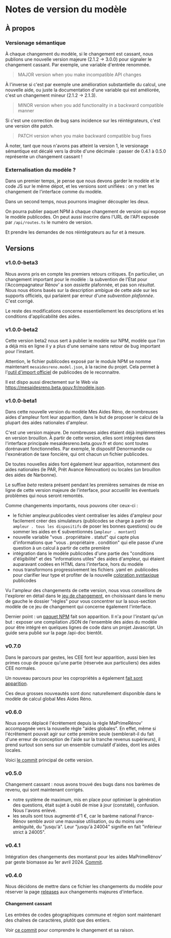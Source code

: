 # Notes de version du modèle

## À propos

### Versionage sémantique

À chaque changement du modèle, si le changement est cassant, nous publions une nouvelle version majeure (2.1.2 -> 3.0.0) pour signaler le changement cassant. Par exemple, une variable d'entrée renommée.

> MAJOR version when you make incompatible API changes

À l'inverse si c'est par exemple une amélioration substantielle du calcul, une nouvelle aide, ou juste la documentation d'une variable qui est améliorée, c'est un changement mineur (2.1.2 -> 2.1.3).

> MINOR version when you add functionality in a backward compatible manner

Si c'est une correction de bug sans incidence sur les réintégrateurs, c'est une version dite patch.

> PATCH version when you make backward compatible bug fixes

À noter, tant que nous n'avons pas atteint la version 1, le versionage sémantique est décalé vers la droite d'une décimale : passer de 0.4.1 à 0.5.0 représente un changement cassant !

### Externalisation du modèle ?

Dans un premier temps, je pense que nous devons garder le modèle et le code JS sur le même dépot, et les versions sont unifiées : on y met les changement de l'interface comme du modèle.

Dans un second temps, nous pourrons imaginer découpler les deux.

On pourra publier paquet NPM à chaque changement de version qui expose le modèle publicodes. On peut aussi inscrire dans l'URL de l'API exposée par `/api/routes.ts` le numéro de version.

Et prendre les demandes de nos réintégrateurs au fur et à mesure.

## Versions

### v1.0.0-beta3

Nous avons pris en compte les premiers retours critiques. En particulier, un changement important pour le modèle : la subvention de l'État pour l'Accompagnateur Rénov' a son _assiette_ plafonnée, et pas son _résultat_. Nous nous étions basés sur la description ambigue de cette aide sur les supports officiels, qui parlaient par erreur d'une _subvention plafonnée_. C'est corrigé.

Le reste des modifications concerne essentiellement les descriptions et les conditions d'applicabilité des aides.

### v1.0.0-beta2

Cette version beta2 nous sert à publier le modèle sur NPM, modèle que l'on a déjà mis en ligne il y a plus d'une semaine sans retour de bug important pour l'instant.

Attention, le fichier publicodes exposé par le module NPM se nomme maintenant `mesaidesreno.model.json`, à la racine du projet. Cela permet à l'[outil d'import officiel](https://github.com/publicodes/tools) de publicodes de le reconnaitre.

Il est dispo aussi directement sur le Web via https://mesaidesreno.beta.gouv.fr/modèle.json.

### v1.0.0-beta1

Dans cette nouvelle version du modèle Mes Aides Réno, de nombreuses aides d'ampleur font leur apparition, dans le but de proposer le calcul de la plupart des aides nationales d'ampleur.

C'est une version majeure. De nombreuses aides étaient déjà implémentées en version brouillon. À partir de cette version, elles sont intégrées dans l'interface principale mesaidesreno.beta.gouv.fr et donc sont toutes dorénavant fonctionnelles. Par exemple, le dispositif Denormandie ou l'exonération de taxe foncière, qui ont chacun un fichier publicodes.

De toutes nouvelles aides font également leur apparition, notamment des aides nationales (le PAR, Prêt Avance Rénovation) ou locales (un brouillon des aides de Narbonne).

Le suffixe _beta_ restera présent pendant les premières semaines de mise en ligne de cette version majeure de l'interface, pour accueillir les éventuels problèmes qui nous seront remontés.

Comme changements importants, nous pouvons citer ceux-ci :

- le fichier ampleur.publicodes vient centraliser les aides d'ampleur pour facilement créer des simulateurs (publicodes se charge à partir de `ampleur . tous les dispositifs` de poser les bonnes questions) ou de sommer les aides en € subventionnés (`ampleur . montant`)
- nouvelle variable "vous . propriétaire . statut" qui capte plus d'informations que "vous . propriétaire . condition" qui elle passe d'une question à un calcul à partir de cette première
- intégration dans le modèle publicodes d'une partie des "conditions d'éligibilité" et des "informations utiles" des aides d'ampleur, qui étaient auparavant codées en HTML dans l'interface, hors du modèle
- nous transformons progressivement les fichiers .yaml en .publicodes pour clarifier leur type et profiter de la nouvelle [coloration syntaxique](https://github.com/publicodes/language-server) publicodes

Vu l'ampleur des changements de cette version, nous vous conseillons de l'explorer en détail dans le [jeu de changement](https://github.com/betagouv/reno/pull/187/files), en choisissant dans le menu de gauche le dossier "règles" pour vous concentrer sur la sous-section modèle de ce jeu de changement qui concerne également l'interface.

Dernier point : un [paquet NPM](https://www.npmjs.com/package/mesaidesreno) fait son apparition. Il n'a pour l'instant qu'un but : exposer une compilation JSON de l'ensemble des aides du modèle pour être intégré en quelques lignes de code dans un projet Javascript. Un guide sera publié sur la page /api-doc bientôt.

### v0.7.0

Dans le parcours par gestes, les CEE font leur apparition, aussi bien les primes coup de pouce qu'une partie (réservée aux particuliers) des aides CEE normales.

Un nouveau parcours pour les copropriétés a également [fait sont apparition](https://mesaidesreno.beta.gouv.fr/copropriete).

Ces deux grosses nouveautés sont donc naturellement disponible dans le modèle de calcul global Mes Aides Réno.

### v0.6.0

Nous avons déplacé l'écrètement depuis la règle MaPrimeRénov' accompagnée vers la nouvelle règle "aides globales". En effet, même si l'écrêtement pouvait agir sur cette première seule (semblerait-il du fait d'une erreur de conception de l'aide sur la tranche revenus supérieurs), il prend surtout son sens sur un ensemble cumulatif d'aides, dont les aides locales.

Voici [le commit](https://github.com/betagouv/reno/commit/52e2ba8c267a7df6acc46bc926ea1e30363dd855) principal de cette version.

### v0.5.0

Changement cassant : nous avons trouvé des bugs dans nos barèmes de revenu, qui sont maintenant corrigés.

- notre système de maximum, mis en place pour optimiser la génération des questions, était sujet à oubli de mise à jour (constaté), confusion. Nous l'avons enlevé.
- les seuils sont tous augmenté d'1 €, car le barème national France-Rénov semble avoir une mauvaise utilisation, ou du moins une ambiguité, du "jusqu'à". Leur "jusqu'à 24004" signifie en fait "inférieur strict à 24005".

### v0.4.1

Intégration des changements des montanst pour les aides MaPrimeRénov' par geste biomasse au 1er avril 2024. [Commit](https://github.com/betagouv/reno/commit/3f0bcffa758dae6028ee472410e6af0d057ee12f).

### v0.4.0

Nous décidons de mettre dans ce fichier les changements du modèle pour réserver la page [releases](https://github.com/betagouv/reno/releases) aux changements majeures d'interface.

#### Changement cassant

Les entrées de codes géographiques commune et région sont maintenant des chaînes de caractères, plutôt que des entiers.

Voir [ce commit](https://github.com/betagouv/reno/commit/e0a25017fb59550a7a0865166d20c048caa4d149) pour comprendre le changement et sa raison.
